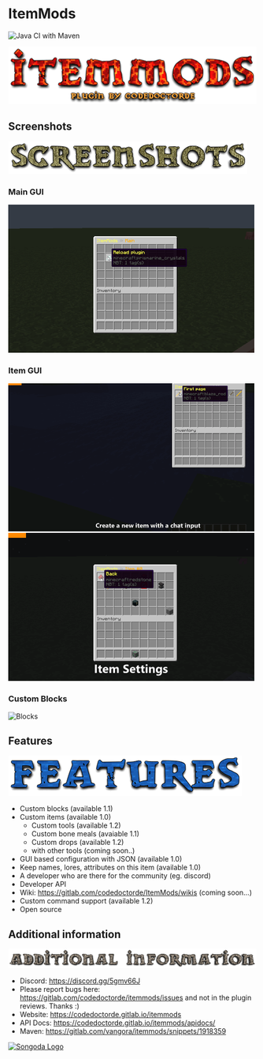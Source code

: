 # ItemMods
![Java CI with Maven](https://github.com/CodeDoctorDE/ItemMods/workflows/Java%20CI%20with%20Maven/badge.svg)

![Title Logo](./assets/ItemMods.png)

## Screenshots

![Screenshot Logo](./assets/Screenshots.png)

### Main GUI

![Main GUI](./assets/main_page.gif)

### Item GUI

![New GUI](./assets/item_new_page.gif)
![Item-Settings GUI](./assets/item_settings_page.gif)

### Custom Blocks

![Blocks](./assets/Blocks.gif)

## Features

![Features Logo](./assets/Features.png)

* Custom blocks (available 1.1)​
* Custom items (available 1.0)​
  * Custom tools (available 1.2)
  * Custom bone meals (avaiable 1.1)
  * Custom drops (available 1.2)​
  * with other tools (coming soon..)​
* GUI based configuration with JSON (available 1.0)​
* Keep names, lores, attributes on this item (available 1.0)​
* A developer who are there for the community (eg. discord)​
* Developer API​
* Wiki: https://gitlab.com/codedoctorde/ItemMods/wikis (coming soon...)​
* Custom command support (available 1.2)​
* Open source​

## Additional information

![Additional information Logo](./assets/Additional-information.png)

* Discord: <https://discord.gg/5gmv66J>
* Please report bugs here: <https://gitlab.com/codedoctorde/itemmods/issues> and not in the plugin reviews. Thanks :)
* Website: <https://codedoctorde.gitlab.io/itemmods>
* API Docs: <https://codedoctorde.gitlab.io/itemmods/apidocs/>
* Maven: <https://gitlab.com/vangora/itemmods/snippets/1918359>

[![Songoda Logo](https://cdn2.songoda.com/branding/icon.png)](https://songoda.com/marketplace/product/itemmods-your-itemblock-modification-plugin-itemmods.162)
